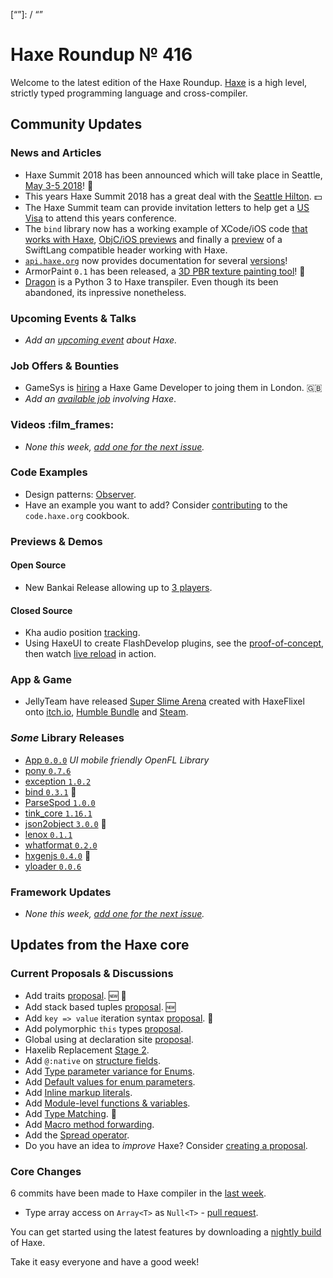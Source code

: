 [_template]: ../templates/roundup.html
[date]: / "2018-01-25 10:12:00"
[modified]: / "2018-01-25 10:30:00"
[published]: / "2018-01-25 12:00:00"
[description]: / "The latest news covering the Haxe community, featuring upcoming talks, the latest HaxeLib releases, game previews and lots more!"
[“”]: / “”

# Haxe Roundup № 416

Welcome to the latest edition of the Haxe Roundup. [Haxe](http://haxe.org/?utm_source=haxe.io) is a high level, strictly typed programming language and cross-compiler.

## Community Updates

### News and Articles

- Haxe Summit 2018 has been announced which will take place in Seattle, [May 3-5 2018](https://summit.haxe.org/us/2018/)! :tada:
- This years Haxe Summit 2018 has a great deal with the [Seattle Hilton](https://twitter.com/HaxeSummit/status/953767955338354689). :dollar:
- The Haxe Summit team can provide invitation letters to help get a [US Visa](https://twitter.com/HaxeSummit/status/955646774101897216) to attend this years conference.
- The `bind` library now has a working example of XCode/iOS code [that works with Haxe](https://twitter.com/jeremyfaivre/status/956118412450828288), [ObjC/iOS previews](https://twitter.com/jeremyfaivre/status/955746432862117888) and finally a [preview](https://twitter.com/jeremyfaivre/status/956290527456038913) of a SwiftLang compatible header working with Haxe.
- [`api.haxe.org`](https://api.haxe.org/) now provides documentation for several [versions](https://twitter.com/mknol/status/956234376261591040)!
- ArmorPaint `0.1` has been released, a [3D PBR texture painting tool](https://twitter.com/luboslenco/status/954379049664700417)! :star2:
- [Dragon](https://github.com/nightblade9/dragon) is a Python 3 to Haxe transpiler. Even though its been abandoned, its inpressive nonetheless.

### Upcoming Events & Talks

- _Add an [upcoming event](https://github.com/skial/haxe.io/labels/events) about Haxe._

### Job Offers & Bounties

- GameSys is [hiring](https://twitter.com/gavindeadman/status/952933396841451521) a Haxe Game Developer to joing them in London. :gb:
- _Add an [available job](https://github.com/skial/haxe.io/labels/jobs) involving Haxe_.

### Videos :film_frames:

- _None this week, [add one for the next issue](https://github.com/skial/haxe.io/labels/next-roundup)._

### Code Examples

- Design patterns: [Observer](https://code.haxe.org/category/design-patterns/observer.html).
- Have an example you want to add? Consider [contributing](https://github.com/HaxeFoundation/code-cookbook#contributing-articles) to the `code.haxe.org` cookbook.

### Previews & Demos

#### Open Source

- New Bankai Release allowing up to [3 players](https://twitter.com/damoebius/status/954358857681264640).

#### Closed Source

- Kha audio position [tracking](https://twitter.com/gamedevbynight/status/954759325976813568).
- Using HaxeUI to create FlashDevelop plugins, see the [proof-of-concept](https://twitter.com/IanHarrigan1982/status/954044847316447233), then watch [live reload](https://twitter.com/IanHarrigan1982/status/954109760747528193) in action.

### App & Game 

- JellyTeam have released [Super Slime Arena](https://twitter.com/SuperSlimeArena/status/956214348858429443) created with HaxeFlixel onto [itch.io](https://jellyteam.itch.io/super-slime-arena), [Humble Bundle](https://www.humblebundle.com/g/super_slime_arena) and [Steam](http://store.steampowered.com/app/706960/Super_Slime_Arena/).

### _Some_ Library Releases

- [App `0.0.0`](http://lib.haxe.org/p/app/0.0.0/) _UI mobile friendly OpenFL Library_
- [pony `0.7.6`](http://lib.haxe.org/p/pony)
- [exception `1.0.2`](http://lib.haxe.org/p/exception)
- [bind `0.3.1`](http://lib.haxe.org/p/bind) :star2:
- [ParseSpod `1.0.0`](http://lib.haxe.org/p/ParseSpod)
- [tink_core `1.16.1`](http://lib.haxe.org/p/tink_core)
- [json2object `3.0.0`](http://lib.haxe.org/p/json2object) :star2:
- [lenox `0.1.1`](http://lib.haxe.org/p/lenox)
- [whatformat `0.2.0`](http://lib.haxe.org/p/whatformat)
- [hxgenjs `0.4.0`](http://lib.haxe.org/p/hxgenjs) :star2:
- [yloader `0.0.6`](http://lib.haxe.org/p/yloader)

### Framework Updates

- _None this week, [add one for the next issue](https://github.com/skial/haxe.io/labels/next-roundup)._

## Updates from the Haxe core

### Current Proposals & Discussions

- Add traits [proposal](https://github.com/HaxeFoundation/haxe-evolution/pull/40). :new: :star2:
- Add stack based tuples [proposal](https://github.com/HaxeFoundation/haxe-evolution/pull/38). :new:
- Add `key => value` iteration syntax [proposal](https://github.com/HaxeFoundation/haxe-evolution/pull/37). :star2:
- Add polymorphic `this` types [proposal](https://github.com/HaxeFoundation/haxe-evolution/pull/36).
- Global using at declaration site [proposal](https://github.com/HaxeFoundation/haxe-evolution/issues/35).
- Haxelib Replacement [Stage 2](https://github.com/HaxeFoundation/haxe-evolution/issues/34).
- Add `@:native` on [structure fields](https://github.com/HaxeFoundation/haxe-evolution/pull/32).
- Add [Type parameter variance for Enums](https://github.com/HaxeFoundation/haxe-evolution/pull/28).
- Add [Default values for enum parameters](https://github.com/HaxeFoundation/haxe-evolution/issues/27).
- Add [Inline markup literals](https://github.com/HaxeFoundation/haxe-evolution/pull/26).
- Add [Module-level functions & variables](https://github.com/HaxeFoundation/haxe-evolution/pull/24).
- Add [Type Matching](https://github.com/HaxeFoundation/haxe-evolution/pull/20). :star2:
- Add [Macro method forwarding](https://github.com/HaxeFoundation/haxe-evolution/pull/18).
- Add the [Spread operator](https://github.com/HaxeFoundation/haxe-evolution/pull/7).
- Do you have an idea to _improve_ Haxe? Consider [creating a proposal].

### Core Changes

6 commits have been made to Haxe compiler in the [last week].

- Type array access on `Array<T>` as `Null<T>` - [pull request](https://github.com/HaxeFoundation/haxe/pull/6825).

You can get started using the latest features by downloading a [nightly build] of Haxe.

Take it easy everyone and have a good week!

[last week]: https://github.com/issues?utf8=%E2%9C%93&q=closed:2018-01-18..2018-01-25+org:haxefoundation+is:closed+
[nightly build]: http://build.haxe.org
[creating a proposal]: https://github.com/HaxeFoundation/haxe-evolution
